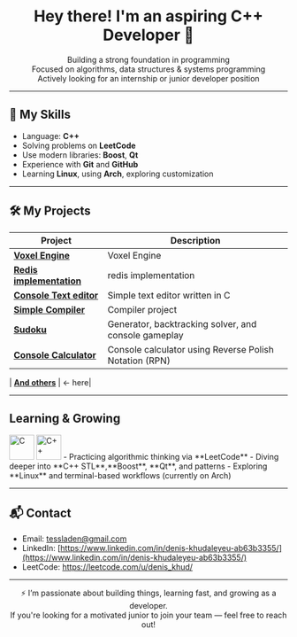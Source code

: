 <h1 align="center">Hey there! I'm an aspiring C++ Developer 👋</h1>

<p align="center">
   Building a strong foundation in programming<br>
   Focused on algorithms, data structures & systems programming<br>
   Actively looking for an internship or junior developer position
</p>

---

## 🧠 My Skills

-  Language: **C++**
-  Solving problems on **LeetCode**
-  Use modern libraries: **Boost**, **Qt**
-  Experience with **Git** and **GitHub**
-  Learning **Linux**, using **Arch**, exploring customization 

---

## 🛠 My Projects

| Project                      | Description                                                                |
|------------------------------|----------------------------------------------------------------------------|
|[**Voxel Engine**](https://github.com/deniskhud/Voxel_Engine)|Voxel Engine|
|[**Redis implementation**](https://github.com/deniskhud/redis_implementation)|redis implementation|
|[**Console Text editor**](https://github.com/deniskhud/my_own_text_editor)| Simple text editor written in C |
| [**Simple Compiler**](https://github.com/deniskhud/simple_compiler) | Compiler project |
| [**Sudoku**](https://github.com/deniskhud/sudoku) | Generator, backtracking solver, and console gameplay  |
| [**Console Calculator**](https://github.com/deniskhud/cpp_console_calculator)  | Console calculator using Reverse Polish Notation (RPN)   |

| [**And others**](https://github.com/deniskhud?tab=repositories) | <- here|

---

##  Learning & Growing
<img src="https://cdn.jsdelivr.net/gh/devicons/devicon@latest/icons/c/c-original.svg" alt="C" width="45" height="45" />
 <img src="https://cdn.jsdelivr.net/gh/devicons/devicon@latest/icons/cplusplus/cplusplus-original.svg" alt="C++" width="45" height="45"/>
- Practicing algorithmic thinking via **LeetCode**
- Diving deeper into **C++ STL**,**Boost**, **Qt**, and patterns
- Exploring **Linux** and terminal-based workflows (currently on Arch)

---

## 📬 Contact

- Email: tessladen@gmail.com
- LinkedIn: [https://www.linkedin.com/in/denis-khudaleyeu-ab63b3355/](https://www.linkedin.com/in/denis-khudaleyeu-ab63b3355/)
- LeetCode: https://leetcode.com/u/denis_khud/

---

<p align="center">
  ⚡ I’m passionate about building things, learning fast, and growing as a developer.<br>
  If you're looking for a motivated junior to join your team — feel free to reach out!
</p>
